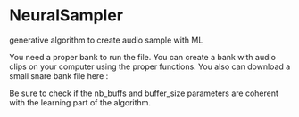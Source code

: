 # NeuralSampler
generative algorithm to create audio sample with ML

You need a proper bank to run the file.
You can create a bank with audio clips on your computer using the proper functions.
You also can download a small snare bank file here : 

Be sure to check if the nb_buffs and buffer_size parameters are coherent with the learning part of the algorithm.
